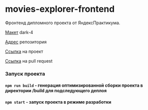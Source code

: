 # movies-explorer-frontend

Фронтенд дипломного проекта от ЯндексПрактикума.

[Макет](https://www.figma.com/file/6FMWkB94wE7KTkcCgUXtnC/%D0%94%D0%B8%D0%BF%D0%BB%D0%BE%D0%BC%D0%BD%D1%8B%D0%B9-%D0%BF%D1%80%D0%BE%D0%B5%D0%BA%D1%82?node-id=1%3A11311&mode=dev) dark-4

[Адрес](https://github.com/ilmirakhalilova/movies-explorer-frontend/tree/level-2) репозитория

[Ссылка](https://movieapp.nomoredomainsrocks.ru) на проект

[Ссылка](https://github.com/ilmirakhalilova/movies-explorer-frontend/pull/2) на pull request

### Запуск проекта

#### `npm run build` - генерация оптимизированной сборки проекта в директории /build для подследующего деплоя

#### `npm start` - запуск проекта в режиме разработки


